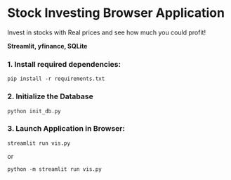 # Stock Investing Browser Application

Invest in stocks with Real prices and see how much you could profit!

**Streamlit, yfinance, SQLite**

### 1. Install required dependencies:
```
pip install -r requirements.txt
```
### 2. Initialize the Database
```
python init_db.py
```

### 3. Launch Application in Browser:
```
streamlit run vis.py
```
or

```
python -m streamlit run vis.py
```